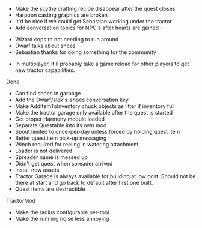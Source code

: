 ﻿
* Make the scythe crafting recipe disappear after the quest closes
* Harpoon casting graphics are broken
* It'd be nice if we could get Sebastian working under the tractor
* Add conversation topics for NPC's after hearts are gained -
 - Wizard cops to not needing to run around
 - Dwarf talks about shoes
 - Sebastian thanks for doing something for the community
* In multiplayer, it'll probably take a game reload for other players to get new tractor capabilities.


Done
* Can find shoes in garbage
* Add the Dwarf/alex's-shoes conversation key
* Make AddItemToInventory chuck objects as litter if inventory full
* Make the tractor garage only available after the quest is started
* Get proper Harmony module loaded
* Separate Questable into its own mod
* Spout limited to once-per-day unless forced by holding quest item
* Better quest item pick-up messaging
* Winch required for reeling in watering attachment
* Loader is not delivered
* Spreader name is messed up
* Didn't get quest when spreader arrived
* Install new assets
* Tractor Garage is always available for building at low cost.  Should not be there at start and go back to default after first one built.
* Quest items are destructible

TractorMod
* Make the radius configurable per-tool
* Make the running noise less annoying
